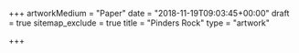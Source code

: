 +++
artworkMedium = "Paper"
date = "2018-11-19T09:03:45+00:00"
draft = true
sitemap_exclude = true
title = "Pinders Rock"
type = "artwork"

+++
